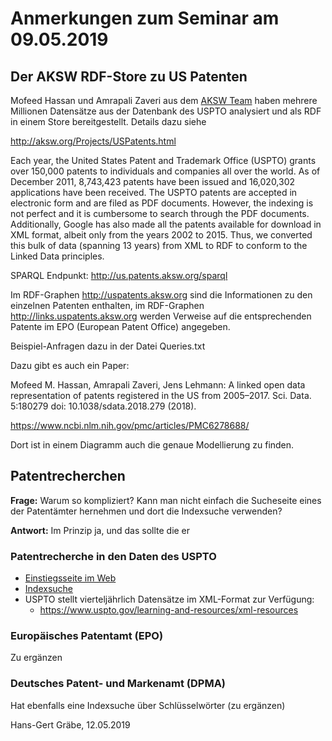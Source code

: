 # Anmerkungen zum Seminar am 09.05.2019

## Der AKSW RDF-Store zu US Patenten

Mofeed Hassan und Amrapali Zaveri aus dem [AKSW Team](http://aksw.org) haben
mehrere Millionen Datensätze aus der Datenbank des USPTO analysiert und als
RDF in einem Store bereitgestellt.  Details dazu siehe 

http://aksw.org/Projects/USPatents.html

Each year, the United States Patent and Trademark Office (USPTO) grants over
150,000 patents to individuals and companies all over the world. As of
December 2011, 8,743,423 patents have been issued and 16,020,302 applications
have been received. The USPTO patents are accepted in electronic form and are
filed as PDF documents. However, the indexing is not perfect and it is
cumbersome to search through the PDF documents. Additionally, Google has also
made all the patents available for download in XML format, albeit only from
the years 2002 to 2015. Thus, we converted this bulk of data (spanning 13
years) from XML to RDF to conform to the Linked Data principles.

SPARQL Endpunkt: http://us.patents.aksw.org/sparql

Im RDF-Graphen <http://uspatents.aksw.org> sind die Informationen zu den
einzelnen Patenten enthalten, im RDF-Graphen <http://links.uspatents.aksw.org>
werden Verweise auf die entsprechenden Patente im EPO (European Patent Office)
angegeben.

Beispiel-Anfragen dazu in der Datei Queries.txt

Dazu gibt es auch ein Paper:

Mofeed M. Hassan, Amrapali Zaveri, Jens Lehmann: A linked open data
representation of patents registered in the US from 2005–2017.
Sci. Data. 5:180279 doi: 10.1038/sdata.2018.279 (2018).

https://www.ncbi.nlm.nih.gov/pmc/articles/PMC6278688/

Dort ist in einem Diagramm auch die genaue Modellierung zu finden. 

## Patentrecherchen

**Frage:** Warum so kompliziert? Kann man nicht einfach die Sucheseite eines
der Patentämter hernehmen und dort die Indexsuche verwenden?

**Antwort:** Im Prinzip ja, und das sollte die er

### Patentrecherche in den Daten des USPTO

* [Einstiegsseite im Web](https://www.uspto.gov/)
* [Indexsuche](https://www.uspto.gov/)
* USPTO stellt vierteljährlich Datensätze im XML-Format zur Verfügung:
  * https://www.uspto.gov/learning-and-resources/xml-resources

### Europäisches Patentamt (EPO)

Zu ergänzen

### Deutsches Patent- und Markenamt (DPMA)

Hat ebenfalls eine Indexsuche über Schlüsselwörter (zu ergänzen)


Hans-Gert Gräbe, 12.05.2019
